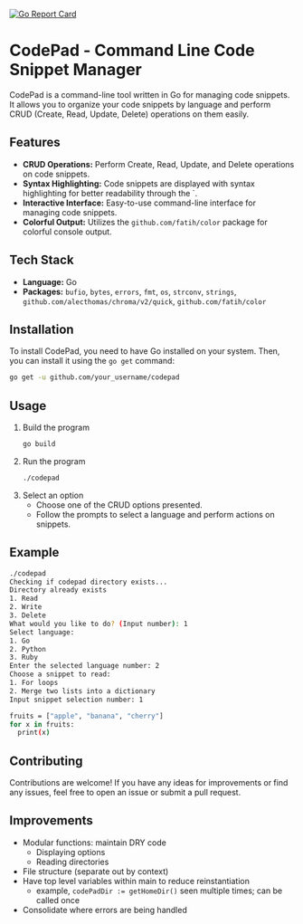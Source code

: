 [![Go Report Card](https://goreportcard.com/badge/github.com/scottzyang/codepad)](https://goreportcard.com/report/github.com/scottzyang/codepad)

# CodePad - Command Line Code Snippet Manager

CodePad is a command-line tool written in Go for managing code snippets. It allows you to organize your code snippets by language and perform CRUD (Create, Read, Update, Delete) operations on them easily.

## Features

- **CRUD Operations:** Perform Create, Read, Update, and Delete operations on code snippets.
- **Syntax Highlighting:** Code snippets are displayed with syntax highlighting for better readability through the `.
- **Interactive Interface:** Easy-to-use command-line interface for managing code snippets.
- **Colorful Output:** Utilizes the `github.com/fatih/color` package for colorful console output.

## Tech Stack

- **Language:** Go
- **Packages:** `bufio`, `bytes`, `errors`, `fmt`, `os`, `strconv`, `strings`, `github.com/alecthomas/chroma/v2/quick`, `github.com/fatih/color`

## Installation

To install CodePad, you need to have Go installed on your system. Then, you can install it using the `go get` command:

```bash
go get -u github.com/your_username/codepad
```

## Usage
1. Build the program
    ```bash
    go build
    ```
2. Run the program
    ```bash
    ./codepad
    ```
3. Select an option
   - Choose one of the CRUD options presented.
   - Follow the prompts to select a language and perform actions on snippets.

## Example
```bash
./codepad
Checking if codepad directory exists...
Directory already exists
1. Read
2. Write
3. Delete
What would you like to do? (Input number): 1
Select language:
1. Go
2. Python
3. Ruby
Enter the selected language number: 2
Choose a snippet to read:
1. For loops
2. Merge two lists into a dictionary
Input snippet selection number: 1

fruits = ["apple", "banana", "cherry"]
for x in fruits:
  print(x)
```

## Contributing

Contributions are welcome! If you have any ideas for improvements or find any issues, feel free to open an issue or submit a pull request.

## Improvements

- Modular functions: maintain DRY code
  - Displaying options
  - Reading directories
- File structure (separate out by context)
- Have top level variables within main to reduce reinstantiation
  - example, `codePadDir := getHomeDir()` seen multiple times; can be called once
- Consolidate where errors are being handled

